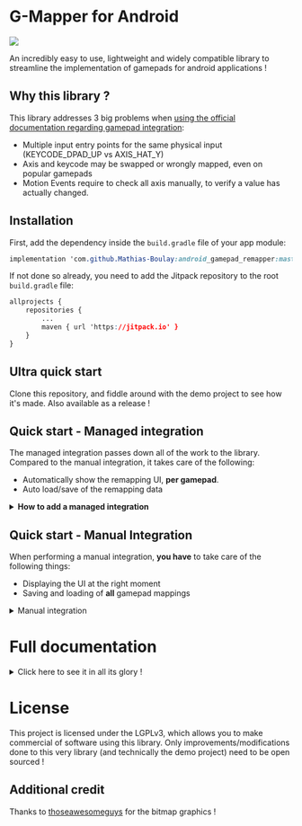 
# G-Mapper for Android
[![](https://jitpack.io/v/Mathias-Boulay/android_gamepad_remapper.svg)](https://jitpack.io/#Mathias-Boulay/android_gamepad_remapper)


An incredibly easy to use, lightweight and widely compatible library to streamline the implementation of gamepads for android applications !

## Why this library ?
This library addresses 3 big problems when  [using the official documentation regarding gamepad integration](https://developer.android.com/develop/ui/views/touch-and-input/game-controllers/controller-input):
- Multiple input entry points for the same physical input (KEYCODE_DPAD_UP vs AXIS_HAT_Y)
- Axis and keycode may be swapped or wrongly mapped, even on popular gamepads
- Motion Events require to check all axis manually, to verify a value has actually changed.

## Installation
First, add the dependency inside the `build.gradle` file of your app module:

```css
implementation 'com.github.Mathias-Boulay:android_gamepad_remapper:master-SNAPSHOT'
```

If not done so already, you need to add the Jitpack repository to the root `build.gradle` file:
```css
allprojects {
	repositories {
		...
		maven { url 'https://jitpack.io' }
	}
}
```

## Ultra quick start
Clone this repository, and fiddle around with the demo project to see how it's made.  Also available as a release !

## Quick start - Managed integration
The managed integration passes down all of the work to the library.
Compared to the manual integration, it takes care of the following:
- Automatically show the remapping UI, **per gamepad**.
- Auto load/save of the remapping data

<details>
<summary><b>How to add a managed integration</b></summary>

### Step 1: Inject behavior into the activity
Consider the following code block, which integrates the entire lib into the activity which needs to support gamepad input.

 ```java
class MyActivity extends Activity implements GamepadHandler {
		// The RemapperView.Builder object allows you to set which buttons to remap
		private RemapperManager inputManager = new RemapperManager(this, new RemapperView.Builder(null)
			.remapDpad(true)  
			.remapLeftJoystick(true)  
			.remapRightJoystick(true)
			.remapLeftTrigger(true)  
			.remapRightTrigger(true));
	
	@Override  // Redirect KeyEvents to the remapper if one is available
	public boolean dispatchKeyEvent(KeyEvent event) {  
	    return inputManager.handleKeyEventInput(this, event, this) || super.dispatchKeyEvent(event);  
	}  
  
	@Override  // Redirect MotionEvents to the remapper if one is available
	public boolean dispatchGenericMotionEvent(MotionEvent event) {  
	    return inputManager.handleMotionEventInput(this, event, this) || super.dispatchGenericMotionEvent(event);  
	}
	
	@Override // Implement the GamepadHandler interface
	public void handleGamepadInput(int code, float value){
		// TODO Your code to take care of the gamepad input.
	}
}
```
The `Activity` implements `GamepadHandler` method: `handleGamepadInput`.
See the full documentation on how to implement it for managed instances.

With that, you're done integrating the gamepad !

</details>


## Quick start - Manual Integration
When performing a manual integration, **you have** to take care of the following things:
- Displaying the UI at the right moment
- Saving and loading of **all** gamepad mappings

<details>
<summary>Manual integration</summary>

### Step 1: Display the remapping UI
To display the remapping UI to the user, use the `RemapperView.Builder` object to build the `RemapperView`:
```java
new RemapperView.Builder(
	new RemapperView.Listener() {  
	@Override
	public void onRemapDone(Remapper remapper) {
		// This method is called when the user finished remapping
		// Here, you can save the remapper instance into a file and grab a reference to it.
		}  
	})  
	.remapDpad(true)  
	.remapLeftJoystick(true)  
	.remapRightJoystick(true)
	.remapLeftTrigger(true)  
	.remapRightTrigger(true)
	.build(this);
```
Once the remapping is done, you get a `Remapper` instance passed through the `RemapperView.Listener` interface.
**Note:** The full array of remappable controls is available on the documentation below.


### Step 2: Make use of the mapped control scheme
Once the remapping is done, we can make use on the `Remapper` object.
Inside your activity supporting the gamepad:
- override 2 functions to intercept controller's `KeyEvent`  and `MotionEvent`
- Implement the `GamepadHandler` interface, which handles standardized and mapped input

```java
class MyActivity extends Activity implements GamepadHandler{
	private Remapper mRemapper;
	...
	@Override  // Redirect KeyEvents to the remapper if one is available
	public boolean dispatchKeyEvent(KeyEvent event) {  
		if(remapper == null) return super.dispatchKeyEvent(event);  
		return remapper.handleKeyEventInput(event, this);  
	}  
  
	@Override  // Redirect MotionEvents to the remapper if one is available
	public boolean dispatchGenericMotionEvent(MotionEvent event) {  
	    	if(remapper == null) return super.onGenericMotionEvent(event);  
		return remapper.handleMotionEventInput(event, this);  
	}
	
	@Override // Implement the GamepadHandler interface
	public void handleGamepadInput(int code, float value){
		// TODO Your code to take care of the gamepad input.
	}
}
```

Lazier people might want to use the Managed integration.
Consult the FULL DOCUMENTATION for details.
</details>

# Full documentation
<details>
<summary>Click here to see it in all its glory !</summary>

## Remapper
Class able to map inputs from one way or another, used to normalize inputs.

### Constructors
```java
/**  
 * Load the Remapper data from the shared preferences 
 * @param context A context object, necessary to fetch SharedPreferences  
 */
 public Remapper(Context context);
```

### Functions
```java
/**  
 * If the event is a valid Gamepad event, call the GamepadHandler method.
 * @param event The current MotionEvent  
 * @param handler The handler, through which remapped inputs will be passed.  
 * @return Whether the input was handled or not.  
 */
public boolean handleMotionEventInput(MotionEvent event, GamepadHandler handler);
```

```java
/**  
 * If the event is a valid Gamepad event, call the GamepadHandler method
 * @param event The current KeyEvent  
 * @param handler The handler, through which remapped inputs will be passed.  
 * @return Whether the input was handled or not.  
 */
 public boolean handleKeyEventInput(KeyEvent event, GamepadHandler handler);
```

```java
/**  
 * Saves the remapper data inside its own shared preference file 
 * @param context A context object, necessary to fetch SharedPreferences  
 */
 public void save(Context context);
```

## RemapperView.Builder
### Constructors
```java
/** @param listener The listener to which the Remapper object is passed after remapping */
public Builder(RemapperView.Listener listener);
```

### Functions
```java
/** @param enabled Enable the remapping of said button. Default is false. */
public Builder remapLeftJoystick(boolean enabled);
public Builder remapRightJoystick(boolean enabled);
public Builder remapLeftJoystickButton(boolean enabled);
public Builder remapRightJoystickButton(boolean enabled);
public Builder remapDpad(boolean enabled);
public Builder remapLeftShoulder(boolean enabled);
public Builder remapRightShoulder(boolean enabled);
public Builder remapLeftTrigger(boolean enabled);
public Builder remapRightTrigger(boolean enabled);
public Builder remapA(boolean enabled);
public Builder remapX(boolean enabled);
public Builder remapY(boolean enabled);
public Builder remapB(boolean enabled);
public Builder remapStart(boolean enabled);
public Builder remapSelect(boolean enabled);
```

```java
/** Set the listener, replacing the one set by the constructor */
public Builder setRemapListener(RemapperView.Listener listener);
```

```java
/**  
 * Build and display the remapping dialog with all the parameters set previously
 * @param context A context object referring to the current window  
 */
public void build(Context context);
```

## RemapperManager
Manager class to streamline even more the integration of gamepads  
It auto handles displaying the mapper view and handling events.

Note that the compatibility with a manual integration at the same time is limited

### Constructor
```java
/**  
 * @param context A context for SharedPreferences. The Manager attempts to fetch an existing remapper.  
 * @param builder Builder with all the params set in. Note that the listener is going to be overridden.  
 */
 public RemapperManager(Context context, RemapperView.Builder builder);
```

### Functions
```java
/**  
 * If the event is a valid Gamepad event and a remapper is available, call the GamepadHandler method 
 * Will automatically ask to remap if no remapper is available 
 * @param event The current MotionEvent  
 * @param handler The handler, through which remapped inputs will be passed.  
 * @return Whether the input was handled or not.  
 */
public boolean handleMotionEventInput(Context context, MotionEvent event, GamepadHandler handler);
```
```java
/**  
 * If the event is a valid Gamepad event and a remapper is available, call the GamepadHandler method 
 * Will automatically ask to remap if no remapper is available
 * @param event The current KeyEvent  
 * @param handler The handler, through which remapped inputs will be passed.  
 * @return Whether the input was handled or not.  
 */
 public boolean handleKeyEventInput(Context context, KeyEvent event, GamepadHandler handler);
```

## Interface - GamepadHandler
### Functions
```java
/**
 * Function handling all gamepad actions: For mapped buttons, the value is guaranteed to have changed.
 * Either a keycode, one of: 
 * KEYCODE_BUTTON_A, KEYCODE_BUTTON_B, KEYCODE_BUTTON_X, KEYCODE_BUTTON_Y, 
 * KEYCODE_BUTTON_R1, KEYCODE_BUTTON_L1, KEYCODE_BUTTON_START, KEYCODE_BUTTON_SELECT,
 * KEYCODE_BUTTON_THUMBL, KEYCODE_BUTTON_THUMBR
 * Either an axis, one of:
 * AXIS_HAT_X, AXIS_HAT_Y, AXIS_X, AXIS_Y, AXIS_Z, AXIS_RZ, AXIS_RTRIGGER, AXIS_LTRIGGER
 * Note: The code may be different if the gamepad is not fully remapped.
 *
 * @param value For keycodes, 0 for released state, 1 for pressed state.  
 *              For Axis, the value of the axis. Varies between 0/1 or -1/1 depending on the axis.
 */
public void handleGamepadInput(int code, float value);
```

</details>

# License
This project is licensed under the LGPLv3, which allows you to make commercial of software using this library.
Only improvements/modifications done to this very library (and technically the demo project) need to be open sourced !

## Additional credit
Thanks to [thoseawesomeguys](https://thoseawesomeguys.com/prompts/) for the bitmap graphics !



